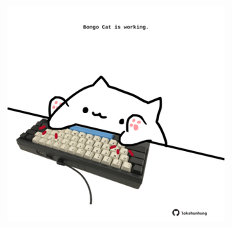 <!-- built at 25/11/2021, 14:01:53 UTC -->
<p align="center">
  <img width="500" height="500" src="./ReadmeImage.svg">
</p>
